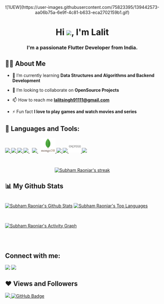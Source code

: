 <!-- <a href="#"><img width="100%" height="auto" src="https://i.imgur.com/iXuL1HG.png" height="175px"/></a>
 -->
<div align="center">
![1UEW](https://user-images.githubusercontent.com/75823395/139442573-aa06b75a-6e9f-4c81-b633-eca2702159b1.gif)

</div>
<h1 align="center">Hi <img src="https://raw.githubusercontent.com/MartinHeinz/MartinHeinz/master/wave.gif" width="30px">, I'm Lalit</h1>

<h3 align="center">I'm a passionate Flutter Developer from India.</h3>


## 🙋‍♂️ About Me

<!-- - 🔭 I’m currently working on **[Covid-19 Tracker](https://covid-19-tracker-e4bda.web.app/)** -->

- 🌱 I’m currently learning **Data Structures and Algorithms and Backend Development**

- 👯 I’m looking to collaborate on **OpenSource Projects**

<!-- - 👨‍💻 All of my projects are available at **[My Portfolio](https://subhamraoniar.com)** -->

- 📫 How to reach me **lalitsingh91111@gmail.com**

- ⚡ Fun fact **I love to play games and watch movies and series**

## 🚀 Languages and Tools:

<p align="left">
  <a href="https://flutter.dev/" target="_blank"> <img src="https://img.icons8.com/fluency/48/000000/flutter.png" />
  </a>
  <a href="https://developer.mozilla.org/en-US/docs/Web/JavaScript" target="_blank"> <img
      src="https://img.icons8.com/color/48/000000/javascript.png" /> </a>
  <a href="https://www.python.org" target="_blank"> <img src="https://img.icons8.com/color/48/000000/python.png" /> </a>
  <a style="padding-right:8px;" href="https://nodejs.org" target="_blank"> <img
      src="https://img.icons8.com/color/48/000000/nodejs.png" /> </a>
  <a style="padding-right:8px;" href="https://www.mysql.com/" target="_blank"> <img
      src="https://img.icons8.com/fluent/50/000000/mysql-logo.png" /> </a>
  <a href="https://www.mongodb.com/" target="_blank"> <img
      src="https://raw.githubusercontent.com/devicons/devicon/master/icons/mongodb/mongodb-original-wordmark.svg"
      alt="mongodb" width="48" height="48" /> </a>
  <a href="https://firebase.google.com/" target="_blank"> <img
      src="https://img.icons8.com/color/48/000000/firebase.png" /> </a>
  <a href="https://git-scm.com/" target="_blank"> <img src="https://img.icons8.com/color/48/000000/git.png" /> </a>
  <a href="https://expressjs.com" target="_blank"> <img
      src="https://raw.githubusercontent.com/devicons/devicon/master/icons/express/express-original-wordmark.svg"
      alt="express" width="40" height="40" /> </a>
  <a href="https://www.cplusplus.com/doc/tutorial/" target="_blank"><img src="https://img.icons8.com/color/48/000000/c-plus-plus-logo.png"/></a>
</p>

<!-- [![React Badge](https://img.shields.io/badge/-React-61DBFB?style=for-the-badge&labelColor=black&logo=react&logoColor=61DBFB)](#)  [![Javascript Badge](https://img.shields.io/badge/-Javascript-F0DB4F?style=for-the-badge&labelColor=black&logo=javascript&logoColor=F0DB4F)](#) [![Typescript Badge](https://img.shields.io/badge/-Typescript-007acc?style=for-the-badge&labelColor=black&logo=typescript&logoColor=007acc)](#) [![Nodejs Badge](https://img.shields.io/badge/-Nodejs-3C873A?style=for-the-badge&labelColor=black&logo=node.js&logoColor=3C873A)](#) [![GraphQL Badge](https://img.shields.io/badge/-GraphQl-e535ab?style=for-the-badge&labelColor=black&logo=node.js&logoColor=e535ab)](#) -->
<br/>

<p align="center">
    <a href="https://github.com/lalit-commits/github-readme-streak-stats">
        <img title="🔥 Get streak stats for your profile at git.io/streak-stats" alt="Subham Raoniar's streak" src="https://github-readme-streak-stats.herokuapp.com/?user=lalit-commits&theme=black-ice&hide_border=true&stroke=0000&background=060A0CD0"/>
    </a>
</p>

## 📊 My Github Stats

  <br/>
    <a href="https://github.com/lalit-commits/github-readme-stats"><img alt="Subham Raoniar's Github Stats" src="https://github-readme-stats.vercel.app/api?username=lalit-commits&show_icons=true&count_private=true&theme=react&hide_border=true&bg_color=0D1117" /></a>
  <a href="https://github.com/lalit-commits/github-readme-stats"><img alt="Subham Raoniar's Top Languages" src="https://github-readme-stats.vercel.app/api/top-langs/?username=lalit-commits&langs_count=8&count_private=true&layout=compact&theme=react&hide_border=true&bg_color=0D1117" /></a>
  <br/>
  

<br/>
<br/>

<a href="https://github.com/lalit-commits/github-readme-activity-graph"><img alt="Subham Raoniar's Activity Graph" src="https://activity-graph.herokuapp.com/graph?username=lalit-commits&bg_color=0D1117&color=5BCDEC&line=5BCDEC&point=FFFFFF&hide_border=true" /></a>

<br/>
<br/>

## Connect with me:
<p align="left">

<a href = "https://www.linkedin.com/in/lalit-singh-60990a1bb/"><img src="https://img.icons8.com/fluent/48/000000/linkedin.png"/></a>
<a href = "https://twitter.com/lit__lalit"><img src="https://img.icons8.com/fluent/48/000000/twitter.png"/></a>
</p>

## ❤ Views and Followers
<a href="https://github.com/Meghna-DAS/github-profile-views-counter">
    <img src="https://komarev.com/ghpvc/?username=lalit-commits">
</a>
<a href="https://github.com/lalit-commits?tab=followers"><img src="https://img.shields.io/github/followers/lalit-commits?label=Followers&style=social" alt="GitHub Badge"></a>
